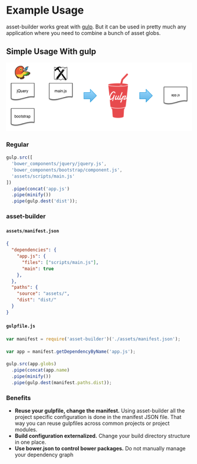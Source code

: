 Example Usage
=============

asset-builder works great with [gulp][]. But it can be used in pretty much any application where you need to combine a bunch of asset globs.

## Simple Usage With gulp

![simple workflow](docs/images/example1-simple.png)

### Regular

```js
gulp.src([
  'bower_components/jquery/jquery.js',
  'bower_components/bootstrap/component.js',
  'assets/scripts/main.js'
])
  .pipe(concat('app.js')
  .pipe(minify())
  .pipe(gulp.dest('dist'));
```

### asset-builder

#### `assets/manifest.json`

```json
{
  "dependencies": {
    "app.js": {
      "files": ["scripts/main.js"],
      "main": true
    },
  },
  "paths": {
    "source": "assets/",
    "dist": "dist/"
  }
}
```

#### `gulpfile.js`

```js
var manifest = require('asset-builder')('./assets/manifest.json');

var app = manifest.getDependencyByName('app.js');

gulp.src(app.globs)
  .pipe(concat(app.name)
  .pipe(minify())
  .pipe(gulp.dest(manifest.paths.dist));
```

### Benefits

- **Reuse your gulpfile, change the manifest.** Using asset-builder all the project specific configuration is done in the manifest JSON file. That way you can reuse gulpfiles across common projects or project modules.
- **Build configuration externalized.** Change your build directory structure in one place.
- **Use bower.json to control bower packages.** Do not manually manage your dependency graph

[gulp]: http://gulpjs.com/
